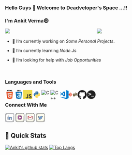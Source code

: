 ### Hello Guys 👋 Welcome to Deadveloper's Space ...!!
### I'm Ankit Verma😄
<img align="right" src="https://media.giphy.com/media/BgXCo6w7Kslaw/giphy.gif" width="200">

[<img src="https://komarev.com/ghpvc/?username=roksankit24&label=Profile+Views&color=2e8b57&style=flat" />](https://github.com/roksankit24)


<!--
**roksankit24/roksankit24** is a ✨ _special_ ✨ repository because its `README.md` (this file) appears on your GitHub profile.

Here are some ideas to get you started:

- 🔭 I’m currently working on ...
- 🌱 I’m currently learning ...
- 👯 I’m looking to collaborate on ...
- 🤔 I’m looking for help with ...
- 💬 Ask me about ...
- 📫 How to reach me: ...
- 😄 Pronouns: ...
- ⚡ Fun fact: ...
-->


- 🔭 I’m currently working on _Some Personal Projects_.

- 🌱 I’m currently learning _Node.Js_                   

- 🤔 I’m looking for help with _Job Opportunities_
</br>

### Languages and Tools
<img align="left" alt="HTML5" width="30px" src="https://raw.githubusercontent.com/github/explore/80688e429a7d4ef2fca1e82350fe8e3517d3494d/topics/html/html.png" />
<img align="left" alt="CSS3" width="30px" src="https://raw.githubusercontent.com/github/explore/80688e429a7d4ef2fca1e82350fe8e3517d3494d/topics/css/css.png" />
<img align="left" alt="JavaScript" width="30px" src="https://raw.githubusercontent.com/github/explore/80688e429a7d4ef2fca1e82350fe8e3517d3494d/topics/javascript/javascript.png" />
<img align="left" alt="python" width="30px" src="https://raw.githubusercontent.com/github/explore/80688e429a7d4ef2fca1e82350fe8e3517d3494d/topics/python/python.png" />
<!--<img align="left" alt="GraphQL" width="26px" src="https://raw.githubusercontent.com/github/explore/80688e429a7d4ef2fca1e82350fe8e3517d3494d/topics/graphql/graphql.png" />
<img align="left" alt="SQL" width="26px" src="https://raw.githubusercontent.com/github/explore/80688e429a7d4ef2fca1e82350fe8e3517d3494d/topics/sql/sql.png" />
<img align="left" alt="MongoDB" width="26px" src="https://raw.githubusercontent.com/github/explore/80688e429a7d4ef2fca1e82350fe8e3517d3494d/topics/mongodb/mongodb.png" />
<img align="left" alt="Java" width="26px" src="https://raw.githubusercontent.com/github/explore/80688e429a7d4ef2fca1e82350fe8e3517d3494d/topics/java/java.png" />-->
<img align="left" alt="C" width="30px" src="https://devicons.github.io/devicon/devicon.git/icons/c/c-original.svg" />
<img align="left" alt="C++" width="30px" src="https://devicons.github.io/devicon/devicon.git/icons/cplusplus/cplusplus-original.svg" />
<img align="left" alt="Visual Studio Code" width="30px" src="https://raw.githubusercontent.com/github/explore/80688e429a7d4ef2fca1e82350fe8e3517d3494d/topics/visual-studio-code/visual-studio-code.png" />
<img align="left" alt="Git" width="30px" src="https://raw.githubusercontent.com/github/explore/80688e429a7d4ef2fca1e82350fe8e3517d3494d/topics/git/git.png" />
<img align="left" alt="GitHub" width="30px" src="https://raw.githubusercontent.com/github/explore/78df643247d429f6cc873026c0622819ad797942/topics/github/github.png" />
<img align="left" alt="Terminal" width="30px" src="https://raw.githubusercontent.com/github/explore/80688e429a7d4ef2fca1e82350fe8e3517d3494d/topics/terminal/terminal.png" />
<br />


### Connect With Me
<a href="https://www.linkedin.com/in/vermankit24/"><img src="/Social Logos/Linkedin.png" alt="alt text" width="30px" height="30px"></a>  <a href="https://www.instagram.com/deadveloper_/"><img src="/Social Logos/Instagram.png" alt="alt text" width="30px" height="30px"></a>  <a href="mailto:ankitiitian24@gmail.com"><img src="/Social Logos/Gmail.png" alt="alt text" width="30px" height="30px"></a>  <a href="https:www.twitter.com/ankitverma0306/"><img src="/Social Logos/Twitter.png" alt="alt text" width="30ox" height="30px"></a>


## 🚀 Quick Stats
[![Ankit's github stats](https://github-readme-stats.vercel.app/api?username=roksankit24&show_icons=true&theme=radical)](https://github.com/roksankit24/github-readme-stats)
[![Top Langs](https://github-readme-stats.vercel.app/api/top-langs/?username=roksankit24&layout=compact&theme=radical)](https://github.com/roksankit24/github-readme-stats)

